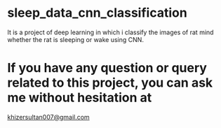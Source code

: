 # sleep_data_cnn_classification
It is a project of deep learning in which i classify the images of rat mind whether the rat is sleeping or wake using CNN.
# If you have any question or query related to this project, you can ask me without hesitation at 
khizersultan007@gmail.com
